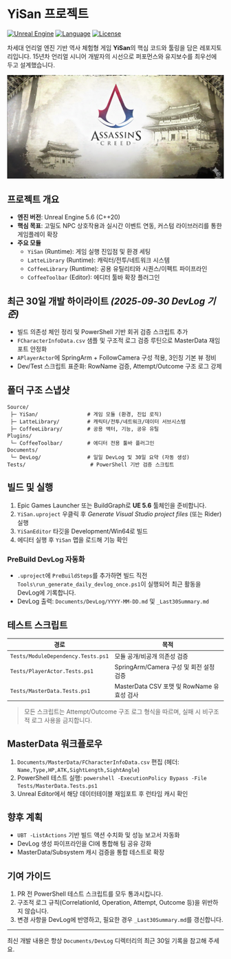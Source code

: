 ﻿# YiSan 프로젝트

[![Unreal Engine](https://img.shields.io/badge/Unreal%20Engine-5.6.0-blue.svg)](https://www.unrealengine.com/)
[![Language](https://img.shields.io/badge/C%2B%2B-20-blue.svg)](https://isocpp.org/)
[![License](https://img.shields.io/badge/License-MIT-green.svg)](LICENSE)

차세대 언리얼 엔진 기반 역사 체험형 게임 **YiSan**의 핵심 코드와 툴링을 담은 레포지토리입니다. 15년차 언리얼 시니어 개발자의 시선으로 퍼포먼스와 유지보수를 최우선에 두고 설계했습니다.

![Game Title](https://github.com/doppleddiggong/YiSan/blob/main/Documents/Reference/Title.png?raw=true)

## 프로젝트 개요
- **엔진 버전**: Unreal Engine 5.6 (C++20)
- **핵심 목표**: 고밀도 NPC 상호작용과 실시간 이벤트 연동, 커스텀 라이브러리를 통한 게임플레이 확장
- **주요 모듈**
  - `YiSan` (Runtime): 게임 실행 진입점 및 환경 세팅
  - `LatteLibrary` (Runtime): 캐릭터/전투/네트워크 시스템
  - `CoffeeLibrary` (Runtime): 공용 유틸리티와 시퀀스/이펙트 파이프라인
  - `CoffeeToolbar` (Editor): 에디터 툴바 확장 플러그인

## 최근 30일 개발 하이라이트 *(2025-09-30 DevLog 기준)*
- 빌드 의존성 체인 정리 및 PowerShell 기반 회귀 검증 스크립트 추가
- `FCharacterInfoData.csv` 샘플 및 구조적 로그 검증 루틴으로 MasterData 재임포트 안정화
- `APlayerActor`에 SpringArm + FollowCamera 구성 적용, 3인칭 기본 뷰 정비
- Dev/Test 스크립트 표준화: RowName 검증, Attempt/Outcome 구조 로그 강제

## 폴더 구조 스냅샷
```
Source/
 ├─ YiSan/                # 게임 모듈 (환경, 진입 로직)
 ├─ LatteLibrary/         # 캐릭터/전투/네트워크/데이터 서브시스템
 ├─ CoffeeLibrary/        # 공용 액터, 기능, 공유 유틸
Plugins/
 └─ CoffeeToolbar/        # 에디터 전용 툴바 플러그인
Documents/
 └─ DevLog/               # 일일 DevLog 및 30일 요약 (자동 생성)
Tests/                     # PowerShell 기반 검증 스크립트
```

## 빌드 및 실행
1. Epic Games Launcher 또는 BuildGraph로 **UE 5.6** 툴체인을 준비합니다.
2. `YiSan.uproject` 우클릭 후 *Generate Visual Studio project files* (또는 Rider) 실행
3. `YiSanEditor` 타깃을 Development/Win64로 빌드
4. 에디터 실행 후 `YiSan` 맵을 로드해 기능 확인

### PreBuild DevLog 자동화
- `.uproject`에 `PreBuildSteps`를 추가하면 빌드 직전 `Tools\run_generate_daily_devlog_once.ps1`이 실행되어 최근 활동을 DevLog에 기록합니다.
- DevLog 출력: `Documents/DevLog/YYYY-MM-DD.md` 및 `_Last30Summary.md`

## 테스트 스크립트
| 경로 | 목적 |
| ---- | ---- |
| `Tests/ModuleDependency.Tests.ps1` | 모듈 공개/비공개 의존성 검증 |
| `Tests/PlayerActor.Tests.ps1` | SpringArm/Camera 구성 및 회전 설정 검증 |
| `Tests/MasterData.Tests.ps1` | MasterData CSV 포맷 및 RowName 유효성 검사 |

> 모든 스크립트는 Attempt/Outcome 구조 로그 형식을 따르며, 실패 시 비구조적 로그 사용을 금지합니다.

## MasterData 워크플로우
1. `Documents/MasterData/FCharacterInfoData.csv` 편집 (헤더: `Name,Type,HP,ATK,SightLength,SightAngle`)
2. PowerShell 테스트 실행: `powershell -ExecutionPolicy Bypass -File Tests/MasterData.Tests.ps1`
3. Unreal Editor에서 해당 데이터테이블 재임포트 후 런타임 캐시 확인

## 향후 계획
- `UBT -ListActions` 기반 빌드 액션 수치화 및 성능 보고서 자동화
- DevLog 생성 파이프라인을 CI에 통합해 팀 공유 강화
- MasterData/Subsystem 캐시 검증을 통합 테스트로 확장

## 기여 가이드
1. PR 전 PowerShell 테스트 스크립트를 모두 통과시킵니다.
2. 구조적 로그 규칙(CorrelationId, Operation, Attempt, Outcome 등)을 위반하지 않습니다.
3. 변경 사항을 DevLog에 반영하고, 필요한 경우 `_Last30Summary.md`를 갱신합니다.

---
최신 개발 내용은 항상 `Documents/DevLog` 디렉터리의 최근 30일 기록을 참고해 주세요.
